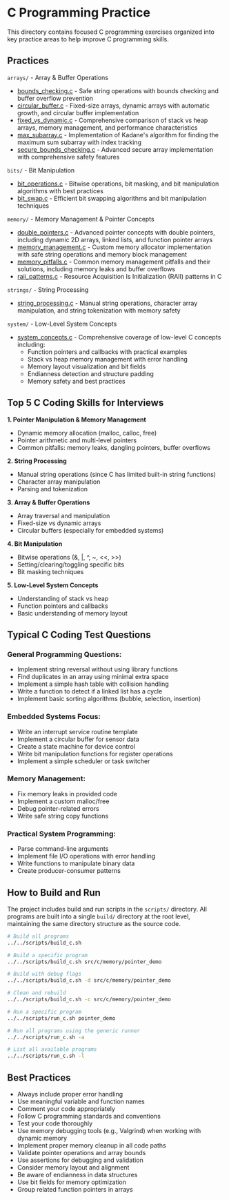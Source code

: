 # C Programming Practice

This directory contains focused C programming exercises organized into key practice areas to help improve C programming skills.

## Practices

`arrays/` - Array & Buffer Operations
- [bounds_checking.c](arrays/bounds_checking.c) - Safe string operations with bounds checking and buffer overflow prevention
- [circular_buffer.c](arrays/circular_buffer.c) - Fixed-size arrays, dynamic arrays with automatic growth, and circular buffer implementation
- [fixed_vs_dynamic.c](arrays/fixed_vs_dynamic.c) - Comprehensive comparison of stack vs heap arrays, memory management, and performance characteristics
- [max_subarray.c](arrays/max_subarray.c) - Implementation of Kadane's algorithm for finding the maximum sum subarray with index tracking
- [secure_bounds_checking.c](arrays/secure_bounds_checking.c) - Advanced secure array implementation with comprehensive safety features

`bits/` - Bit Manipulation
- [bit_operations.c](bits/bit_operations.c) - Bitwise operations, bit masking, and bit manipulation algorithms with best practices
- [bit_swap.c](bits/bit_swap.c) - Efficient bit swapping algorithms and bit manipulation techniques

`memory/` - Memory Management & Pointer Concepts
- [double_pointers.c](memory/double_pointers.c) - Advanced pointer concepts with double pointers, including dynamic 2D arrays, linked lists, and function pointer arrays
- [memory_management.c](memory/memory_management.c) - Custom memory allocator implementation with safe string operations and memory block management
- [memory_pitfalls.c](memory/memory_pitfalls.c) - Common memory management pitfalls and their solutions, including memory leaks and buffer overflows
- [raii_patterns.c](memory/raii_patterns.c) - Resource Acquisition Is Initialization (RAII) patterns in C

`strings/` - String Processing
- [string_processing.c](strings/string_processing.c) - Manual string operations, character array manipulation, and string tokenization with memory safety

`system/` - Low-Level System Concepts
- [system_concepts.c](system/system_concepts.c) - Comprehensive coverage of low-level C concepts including:
  - Function pointers and callbacks with practical examples
  - Stack vs heap memory management with error handling
  - Memory layout visualization and bit fields
  - Endianness detection and structure padding
  - Memory safety and best practices

## Top 5 C Coding Skills for Interviews

**1. Pointer Manipulation & Memory Management**

- Dynamic memory allocation (malloc, calloc, free)
- Pointer arithmetic and multi-level pointers
- Common pitfalls: memory leaks, dangling pointers, buffer overflows

**2. String Processing**

- Manual string operations (since C has limited built-in string functions)
- Character array manipulation
- Parsing and tokenization

**3. Array & Buffer Operations**

- Array traversal and manipulation
- Fixed-size vs dynamic arrays
- Circular buffers (especially for embedded systems)

**4. Bit Manipulation**

- Bitwise operations (&, |, ^, ~, <<, >>)
- Setting/clearing/toggling specific bits
- Bit masking techniques

**5. Low-Level System Concepts**

- Understanding of stack vs heap
- Function pointers and callbacks
- Basic understanding of memory layout

## Typical C Coding Test Questions

### General Programming Questions:

- Implement string reversal without using library functions
- Find duplicates in an array using minimal extra space
- Implement a simple hash table with collision handling
- Write a function to detect if a linked list has a cycle
- Implement basic sorting algorithms (bubble, selection, insertion)

### Embedded Systems Focus:

- Write an interrupt service routine template
- Implement a circular buffer for sensor data
- Create a state machine for device control
- Write bit manipulation functions for register operations
- Implement a simple scheduler or task switcher

### Memory Management:

- Fix memory leaks in provided code
- Implement a custom malloc/free
- Debug pointer-related errors
- Write safe string copy functions

### Practical System Programming:

- Parse command-line arguments
- Implement file I/O operations with error handling
- Write functions to manipulate binary data
- Create producer-consumer patterns

## How to Build and Run

The project includes build and run scripts in the `scripts/` directory. All programs are built into a single `build/` directory at the root level, maintaining the same directory structure as the source code.

```bash
# Build all programs
../../scripts/build_c.sh

# Build a specific program
../../scripts/build_c.sh src/c/memory/pointer_demo

# Build with debug flags
../../scripts/build_c.sh -d src/c/memory/pointer_demo

# Clean and rebuild
../../scripts/build_c.sh -c src/c/memory/pointer_demo

# Run a specific program
../../scripts/run_c.sh pointer_demo

# Run all programs using the generic runner
../../scripts/run_c.sh -a

# List all available programs
../../scripts/run_c.sh -l
```

## Best Practices

- Always include proper error handling
- Use meaningful variable and function names
- Comment your code appropriately
- Follow C programming standards and conventions
- Test your code thoroughly
- Use memory debugging tools (e.g., Valgrind) when working with dynamic memory
- Implement proper memory cleanup in all code paths
- Validate pointer operations and array bounds
- Use assertions for debugging and validation
- Consider memory layout and alignment
- Be aware of endianness in data structures
- Use bit fields for memory optimization
- Group related function pointers in arrays 